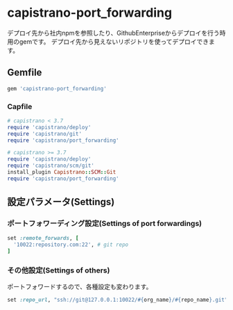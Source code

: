 # capistrano-port_forwarding

デプロイ先から社内npmを参照したり、GithubEnterpriseからデプロイを行う時用のgemです。
デプロイ先から見えないリポジトリを使ってデプロイできます。

## Gemfile

```ruby
gem 'capistrano-port_forwarding'
```

### Capfile

```ruby
# capistrano < 3.7
require 'capistrano/deploy'
require 'capistrano/git'
require 'capistrano/port_forwarding'

# capistrano >= 3.7
require 'capistrano/deploy'
require 'capistrano/scm/git'
install_plugin Capistrano::SCM::Git
require 'capistrano/port_forwarding'
```

## 設定パラメータ(Settings)

### ポートフォワーディング設定(Settings of port forwardings)

```ruby
set :remote_forwards, [
  '10022:repository.com:22', # git repo
]
```

### その他設定(Settings of others)

ポートフォワードするので、各種設定も変わります。
```ruby
set :repo_url, "ssh://git@127.0.0.1:10022/#{org_name}/#{repo_name}.git"
```
